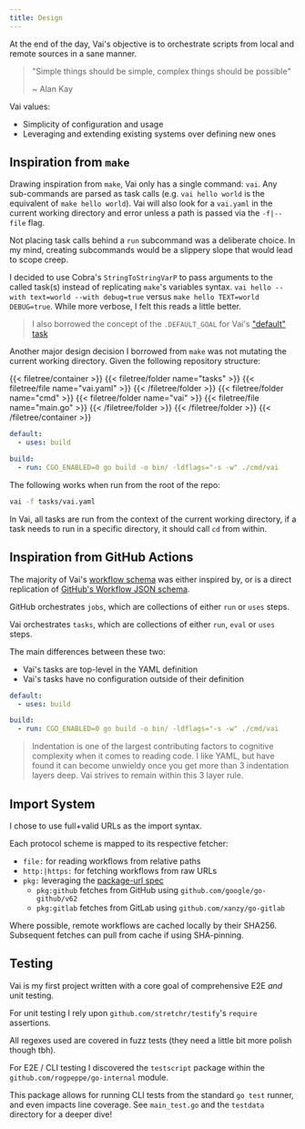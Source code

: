 ```yaml
---
title: Design
---
```


At the end of the day, Vai's objective is to orchestrate scripts from local and remote sources in a sane manner.

> "Simple things should be simple, complex things should be possible"
>
> ~ Alan Kay

Vai values:

- Simplicity of configuration and usage
- Leveraging and extending existing systems over defining new ones

## Inspiration from `make`

Drawing inspiration from `make`, Vai only has a single command: `vai`. Any sub-commands are parsed as task calls (e.g. `vai hello world` is the equivalent of `make hello world`). Vai will also look for a `vai.yaml` in the current working directory and error unless a path is passed via the `-f|--file` flag.

Not placing task calls behind a `run` subcommand was a deliberate choice. In my mind, creating subcommands would be a slippery slope that would lead to scope creep.

I decided to use Cobra's `StringToStringVarP` to pass arguments to the called task(s) instead of replicating `make`'s variables syntax. `vai hello --with text=world --with debug=true` versus `make hello TEXT=world DEBUG=true`. While more verbose, I felt this reads a little better.

> I also borrowed the concept of the `.DEFAULT_GOAL` for Vai's ["default" task](../cli#default-task)

Another major design decision I borrowed from `make` was not mutating the current working directory. Given the following repository structure:

{{< filetree/container >}}
  {{< filetree/folder name="tasks" >}}
    {{< filetree/file name="vai.yaml" >}}
  {{< /filetree/folder >}}
  {{< filetree/folder name="cmd" >}}
    {{< filetree/folder name="vai" >}}
      {{< filetree/file name="main.go" >}}
    {{< /filetree/folder >}}
  {{< /filetree/folder >}}
{{< /filetree/container >}}

```yaml {filename="tasks/vai.yaml"}
default:
  - uses: build

build:
  - run: CGO_ENABLED=0 go build -o bin/ -ldflags="-s -w" ./cmd/vai
```

The following works when run from the root of the repo:

```bash
vai -f tasks/vai.yaml
```

In Vai, all tasks are run from the context of the current working directory, if a task needs to run in a specific directory, it should call `cd` from within.

## Inspiration from GitHub Actions

The majority of Vai's [workflow schema](../schema-validation#raw-schema) was either inspired by, or is a direct replication of [GitHub's Workflow JSON schema](https://github.com/SchemaStore/schemastore/blob/master/src/schemas/json/github-workflow.json).

GitHub orchestrates `jobs`, which are collections of either `run` or `uses` steps.

Vai orchestrates `tasks`, which are collections of either `run`, `eval` or `uses` steps.

The main differences between these two:

- Vai's tasks are top-level in the YAML definition
- Vai's tasks have no configuration outside of their definition

```yaml {filename="vai.yaml"}
default:
  - uses: build

build:
  - run: CGO_ENABLED=0 go build -o bin/ -ldflags="-s -w" ./cmd/vai
```

> Indentation is one of the largest contributing factors to cognitive complexity when it comes to reading code. I like YAML, but have found it can become unwieldy once you get more than 3 indentation layers deep. Vai strives to remain within this 3 layer rule.

## Import System

I chose to use full+valid URLs as the import syntax.

Each protocol scheme is mapped to its respective fetcher:

- `file:` for reading workflows from relative paths
- `http:|https:` for fetching workflows from raw URLs
- `pkg:` leveraging the [package-url spec](https://github.com/package-url/purl-spec)
  - `pkg:github` fetches from GitHub using `github.com/google/go-github/v62`
  - `pkg:gitlab` fetches from GitLab using `github.com/xanzy/go-gitlab`

Where possible, remote workflows are cached locally by their SHA256. Subsequent fetches can pull from cache if using SHA-pinning.

## Testing

Vai is my first project written with a core goal of comprehensive E2E _and_ unit testing.

For unit testing I rely upon `github.com/stretchr/testify`'s `require` assertions.

All regexes used are covered in fuzz tests (they need a little bit more polish though tbh).

For E2E / CLI testing I discovered the `testscript` package within the `github.com/rogpeppe/go-internal` module.

This package allows for running CLI tests from the standard `go test` runner, and even impacts line coverage. See `main_test.go` and the `testdata` directory for a deeper dive!

